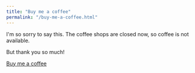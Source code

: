 ```yaml
---
title: "Buy me a coffee"
permalink: "/buy-me-a-coffee.html"
---
```


I'm so sorry to say this. The coffee shops are closed now, so coffee is not available.

But thank you so much!

<a class="btn btn-black" href="">Buy me a coffee</a>

